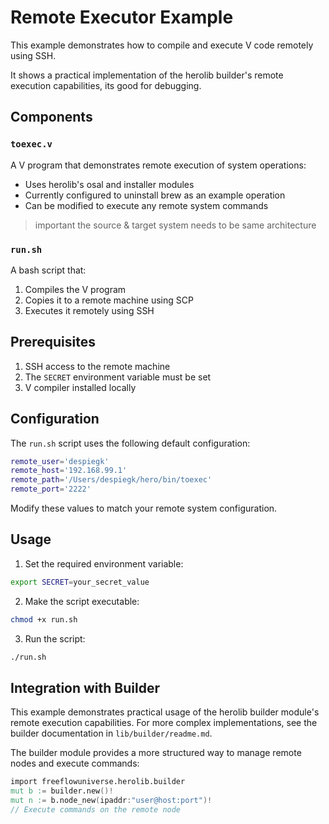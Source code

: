 # Remote Executor Example

This example demonstrates how to compile and execute V code remotely using SSH. 

It shows a practical implementation of the herolib builder's remote execution capabilities, its good for debugging.

## Components

### `toexec.v`

A V program that demonstrates remote execution of system operations:

- Uses herolib's osal and installer modules
- Currently configured to uninstall brew as an example operation
- Can be modified to execute any remote system commands

> important the source & target system needs to be same architecture

### `run.sh`

A bash script that:
1. Compiles the V program
2. Copies it to a remote machine using SCP
3. Executes it remotely using SSH

## Prerequisites

1. SSH access to the remote machine
2. The `SECRET` environment variable must be set
3. V compiler installed locally

## Configuration

The `run.sh` script uses the following default configuration:

```bash
remote_user='despiegk'
remote_host='192.168.99.1'
remote_path='/Users/despiegk/hero/bin/toexec'
remote_port='2222'
```

Modify these values to match your remote system configuration.

## Usage

1. Set the required environment variable:
```bash
export SECRET=your_secret_value
```

2. Make the script executable:
```bash
chmod +x run.sh
```

3. Run the script:
```bash
./run.sh
```

## Integration with Builder

This example demonstrates practical usage of the herolib builder module's remote execution capabilities. For more complex implementations, see the builder documentation in `lib/builder/readme.md`.

The builder module provides a more structured way to manage remote nodes and execute commands:

```v
import freeflowuniverse.herolib.builder
mut b := builder.new()!
mut n := b.node_new(ipaddr:"user@host:port")!
// Execute commands on the remote node
```

